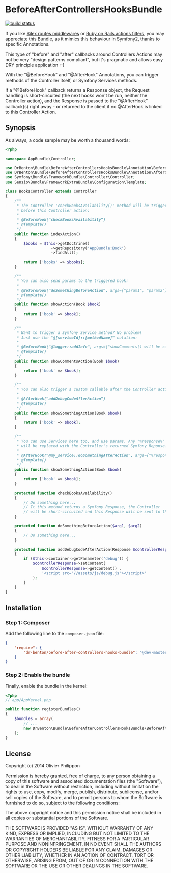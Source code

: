 # BeforeAfterControllersHooksBundle

[![build status](https://secure.travis-ci.org/DrBenton/BeforeAfterControllersHooksBundle.png)](http://travis-ci.org/DrBenton/BeforeAfterControllersHooksBundle)

If you like [Silex routes middlewares](http://silex.sensiolabs.org/doc/middlewares.html#route-middlewares)
or [Ruby on Rails actions filters](http://guides.rubyonrails.org/action_controller_overview.html#filters),
you may appreciate this Bundle, as it mimics this behaviour in Symfony2, thanks to specific Annotations.

This type of "before" and "after" callbacks around Controllers Actions may not be very "design patterns compliant",
but it's pragmatic and allows easy DRY principle application :-)

With the "@BeforeHook" and "@AfterHook" Annotations, you can trigger methods of the Controller itself,
or Symfony Services methods.

If a "@BeforeHook" callback returns a Response object, the Request handling is short-circuited
(the next hooks won't be run, neither the Controller action), and the Response is passed to the "@AfterHook" callback(s)
right away - or returned to the client if no @AfterHook is linked to this Controller Action.

## Synopsis

As always, a code sample may be worth a thousand words:

```php
<?php

namespace AppBundle\Controller;

use DrBenton\Bundle\BeforeAfterControllersHooksBundle\Annotation\BeforeControllerHook as BeforeHook;
use DrBenton\Bundle\BeforeAfterControllersHooksBundle\Annotation\AfterControllerHook as AfterHook;
use Symfony\Bundle\FrameworkBundle\Controller\Controller;
use Sensio\Bundle\FrameworkExtraBundle\Configuration\Template;

class BooksController extends Controller
{
    /**
     * The Controller 'checkBooksAvailability()' method will be triggered
     * before this Controller action:
     *
     * @BeforeHook("checkBooksAvailability")
     * @Template()
     */
    public function indexAction()
    {
        $books = $this->getDoctrine()
                    ->getRepository('AppBundle:Book')
                    ->findAll();

        return ['books' => $books];
    }

    /**
     * You can also send params to the triggered hook:
     *
     * @BeforeHook("doSomethingBeforeAction", args={"param1", "param2"})
     * @Template()
     */
    public function showAction(Book $book)
    {
        return ['book' => $book];
    }

    /**
     * Want to trigger a Symfony Service method? No problem!
     * Just use the "@[serviceId]::[methodName]" notation:
     *
     * @BeforeHook("@logger::addInfo", args={"showComments() will be called"})
     * @Template()
     */
    public function showCommentsAction(Book $book)
    {
        return ['book' => $book];
    }

    /**
     * You can also trigger a custom callable after the Controller action:
     *
     * @AfterHook("addDebugCodeAfterAction")
     * @Template()
     */
    public function showSomethingAction(Book $book)
    {
        return ['book' => $book];
    }

    /**
     * You can use Services here too, and use params. Any "%response%" param
     * will be replaced with the Controller's returned Symfony Reponse.
     *
     * @AfterHook("@my_service::doSomethingAfterAction", args={"%response%", {"key" => "value"}})
     * @Template()
     */
    public function showSomethingAction(Book $book)
    {
        return ['book' => $book];
    }

    protected function checkBooksAvailability()
    {
        // Do something here...
        // It this method returns a Symfony Response, the Controller
        // will be short-circuited and this Response will be sent to the client.
    }

    protected function doSomethingBeforeAction($arg1, $arg2)
    {
        // Do something here...
    }

    protected function addDebugCodeAfterAction(Response $controllerResponse)
    {
        if ($this->container->getParameter('debug')) {
            $controllerResponse->setContent(
                $controllerResponse->getContent() .
                '<script src="//assets/js/debug.js"></script>'
            );
        }
    }
}
```

## Installation

### Step 1: Composer

Add the following line to the `composer.json` file:

``` json
{
    "require": {
        "dr-benton/before-after-controllers-hooks-bundle": "@dev-master"
    }
}
```

### Step 2: Enable the bundle

Finally, enable the bundle in the kernel:

``` php
<?php
// app/AppKernel.php

public function registerBundles()
{
    $bundles = array(
        // ...
        new DrBenton\Bundle\BeforeAfterControllersHooksBundle\BeforeAfterControllersHooksBundle(),
    );
}
```

## License

Copyright (c) 2014 Olivier Philippon

Permission is hereby granted, free of charge, to any person obtaining a copy
of this software and associated documentation files (the "Software"), to deal
in the Software without restriction, including without limitation the rights
to use, copy, modify, merge, publish, distribute, sublicense, and/or sell
copies of the Software, and to permit persons to whom the Software is furnished
to do so, subject to the following conditions:

The above copyright notice and this permission notice shall be included in all
copies or substantial portions of the Software.

THE SOFTWARE IS PROVIDED "AS IS", WITHOUT WARRANTY OF ANY KIND, EXPRESS OR
IMPLIED, INCLUDING BUT NOT LIMITED TO THE WARRANTIES OF MERCHANTABILITY,
FITNESS FOR A PARTICULAR PURPOSE AND NONINFRINGEMENT. IN NO EVENT SHALL THE
AUTHORS OR COPYRIGHT HOLDERS BE LIABLE FOR ANY CLAIM, DAMAGES OR OTHER
LIABILITY, WHETHER IN AN ACTION OF CONTRACT, TORT OR OTHERWISE, ARISING FROM,
OUT OF OR IN CONNECTION WITH THE SOFTWARE OR THE USE OR OTHER DEALINGS IN
THE SOFTWARE.